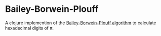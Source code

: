 # Bailey-Borwein-Plouff

A clojure implemention of the [Bailey-Borwein-Plouff algorithm][bbp] to calculate hexadecimal digits of π.

[bbp]: http://en.wikipedia.org/wiki/Bailey%E2%80%93Borwein%E2%80%93Plouffe_formula
